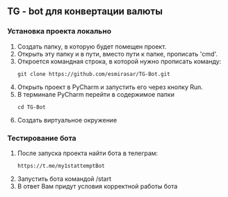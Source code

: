 ## TG - bot для конвертации валюты

### Установка проекта локально
1. Создать папку, в которую будет помещен проект.
2. Открыть эту папку и в пути, вместо пути к папке, прописать 'cmd'.
3. Откроется командная строка, в которой нужно прописать команду:
   ```
   git clone https://github.com/esmirasar/TG-Bot.git
   ```
4. Открыть проект в PyCharm и запустить его через кнопку Run.
5. В терминале PyCharm перейти в содержимое папки
   ```
   cd TG-Bot
   ```
6. Создать виртуальное окружение
### Тестирование бота

1. После запуска проекта найти бота в телеграм:
   ```
   https://t.me/my1stattemptBot
   ```
2. Запустить бота командой /start
3. В ответ Вам придут условия корректной работы бота
